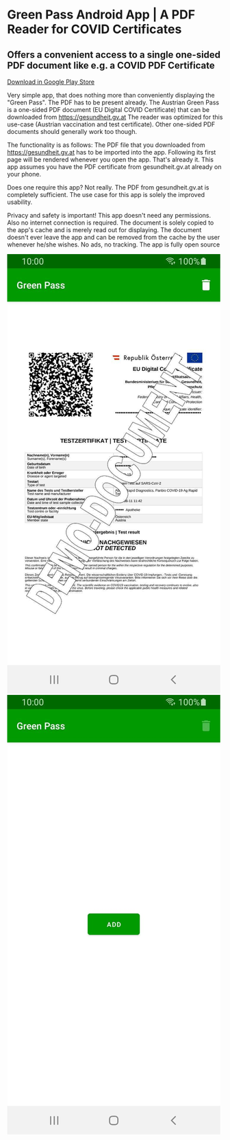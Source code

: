 # Green Pass Android App | A PDF Reader for COVID Certificates
## Offers a convenient access to a single one-sided PDF document like e.g. a COVID PDF Certificate
[Download in Google Play Store](https://play.google.com/store/apps/details?id=com.michaeltroger.gruenerpass) 

Very simple app, that does nothing more than conveniently displaying the "Green Pass". The PDF has to be present already. The Austrian Green Pass is a one-sided PDF document (EU Digital COVID Certificate) that can be downloaded from https://gesundheit.gv.at The reader was optimized for this use-case (Austrian vaccination and test certificate). Other one-sided PDF documents should generally work too though.

The functionality is as follows: The PDF file that you downloaded from https://gesundheit.gv.at has to be imported into the app. Following its first page will be rendered whenever you open the app. That's already it.
This app assumes you have the PDF certificate from gesundheit.gv.at already on your phone.

Does one require this app? Not really. The PDF from gesundheit.gv.at is completely sufficient. The use case for this app is solely the improved usability. 

Privacy and safety is important! This app doesn't need any permissions. Also no internet connection is required. The document is solely copied to the app's cache and is merely read out for displaying. The document doesn't ever leave the app and can be removed from the cache by the user whenever he/she wishes. No ads, no tracking. The app is fully open source

![Screenshot](/screenshot.jpg) ![Screenshot](/screenshot1.jpg)
